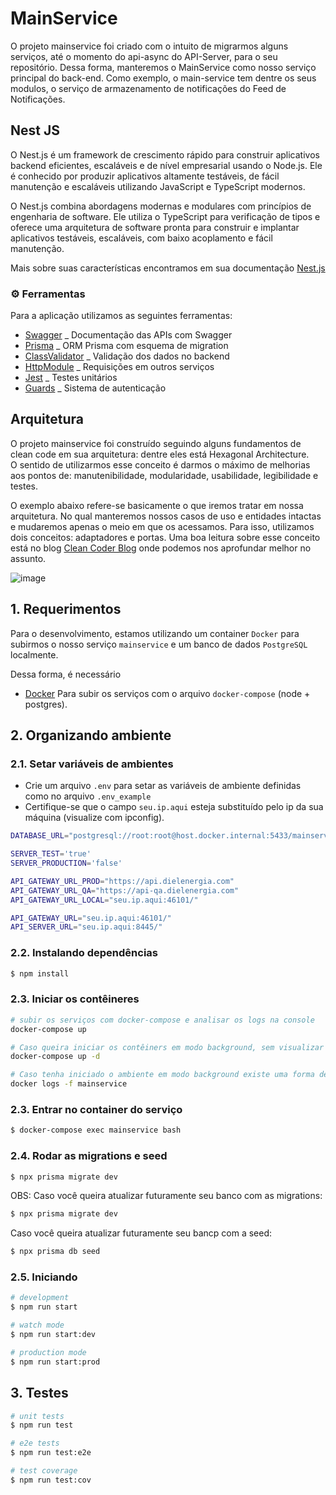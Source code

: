 # MainService

O projeto mainservice foi criado com o intuito de migrarmos alguns serviços, até o momento do api-async do API-Server, para o seu repositório. Dessa forma, manteremos o MainService como nosso serviço principal do back-end. 
Como exemplo, o main-service tem dentre os seus modulos, o serviço de armazenamento de notificações do Feed de Notificações.

## Nest JS

O Nest.js é um framework de crescimento rápido para construir aplicativos backend eficientes, escaláveis e de nível empresarial usando o Node.js. Ele é conhecido por produzir aplicativos altamente testáveis, de fácil manutenção e escaláveis utilizando JavaScript e TypeScript modernos.

O Nest.js combina abordagens modernas e modulares com princípios de engenharia de software. Ele utiliza o TypeScript para verificação de tipos e oferece uma arquitetura de software pronta para construir e implantar aplicativos testáveis, escaláveis, com baixo acoplamento e fácil manutenção.

Mais sobre suas características encontramos em sua documentação [Nest.js](https://docs.nestjs.com/)

### ⚙️ Ferramentas

Para a aplicação utilizamos as seguintes ferramentas:

- [Swagger](https://docs.nestjs.com/openapi/introduction) _ Documentação das APIs com Swagger 
- [Prisma](https://docs.nestjs.com/recipes/prisma) _ ORM Prisma com esquema de migration
- [ClassValidator](https://docs.nestjs.com/techniques/validation) _ Validação dos dados no backend 
- [HttpModule](https://docs.nestjs.com/techniques/http-module) _ Requisições em outros serviços
- [Jest](https://docs.nestjs.com/fundamentals/testing) _ Testes unitários 
- [Guards](https://docs.nestjs.com/guards) _ Sistema de autenticação 

## Arquitetura

O projeto mainservice foi construído seguindo alguns fundamentos de clean code em sua arquitetura: dentre eles está Hexagonal Architecture.  
O sentido de utilizarmos esse conceito é darmos o máximo de melhorias aos pontos de: manutenibilidade, modularidade, usabilidade, legibilidade e testes.

O exemplo abaixo refere-se basicamente o que iremos tratar em nossa arquitetura. No qual manteremos nossos casos de uso e entidades intactas e mudaremos apenas o meio em que os acessamos. Para isso, utilizamos dois conceitos: adaptadores e portas. Uma boa leitura sobre esse conceito está no blog [Clean Coder Blog](https://www.docker.com/) onde podemos nos aprofundar melhor no assunto.

![image](https://github.com/dielenergia/main-service/assets/40302980/44ffd07c-2055-48e2-a115-cd3abf551af4)

## 1. Requerimentos

Para o desenvolvimento, estamos utilizando um container `Docker` para subirmos o nosso serviço `mainservice` e um banco de dados `PostgreSQL` localmente. 

Dessa forma, é necessário 

- [Docker](https://www.docker.com/) Para subir os serviços com o arquivo `docker-compose` (node + postgres).

## 2. Organizando ambiente

### 2.1. Setar variáveis de ambientes

- Crie um arquivo `.env` para setar as variáveis de ambiente definidas como no arquivo `.env_example`
- Certifique-se que o campo `seu.ip.aqui` esteja substituído pelo ip da sua máquina (visualize com ipconfig). 

```bash
DATABASE_URL="postgresql://root:root@host.docker.internal:5433/mainservice"

SERVER_TEST='true'
SERVER_PRODUCTION='false'

API_GATEWAY_URL_PROD="https://api.dielenergia.com"
API_GATEWAY_URL_QA="https://api-qa.dielenergia.com"
API_GATEWAY_URL_LOCAL="seu.ip.aqui:46101/"

API_GATEWAY_URL="seu.ip.aqui:46101/"
API_SERVER_URL="seu.ip.aqui:8445/"
```

### 2.2. Instalando dependências

```bash
$ npm install
```
### 2.3. Iniciar os contêineres

```bash
# subir os serviços com docker-compose e analisar os logs na console
docker-compose up 

# Caso queira iniciar os contêiners em modo background, sem visualizar os logs na console
docker-compose up -d

# Caso tenha iniciado o ambiente em modo background existe uma forma de analisar os logs do contêiner em execução:
docker logs -f mainservice
```

### 2.3. Entrar no container do serviço

```bash
$ docker-compose exec mainservice bash
```

### 2.4. Rodar as migrations e seed

```bash
$ npx prisma migrate dev
```

OBS: 
Caso você queira atualizar futuramente seu banco com as migrations:
```bash
$ npx prisma migrate dev
```
Caso você queira atualizar futuramente seu bancp com a seed:
```bash
$ npx prisma db seed
```

### 2.5. Iniciando
```bash
# development
$ npm run start

# watch mode
$ npm run start:dev

# production mode
$ npm run start:prod
```



## 3. Testes

```bash
# unit tests
$ npm run test

# e2e tests
$ npm run test:e2e

# test coverage
$ npm run test:cov
```
